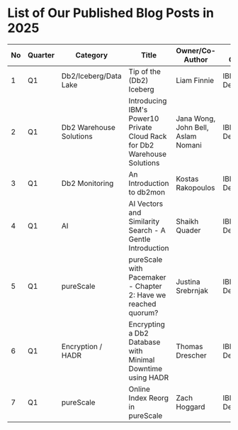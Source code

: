 # List of Our Published Blog Posts in 2025 #

| No | Quarter | Category | Title | Owner/Co-Author | Author Category | Link | Publication Date |
| --- | --- | --- | --- | --- | --- | --- | --- |
| 1 | Q1 | Db2/Iceberg/Data Lake | Tip of the (Db2) Iceberg | Liam Finnie | IBM Development | https://community.ibm.com/community/user/datamanagement/blogs/james-liam-finnie/2025/02/20/tip-of-the-db2-iceberg | 2/19/2025 |
| 2 | Q1 | Db2 Warehouse Solutions | Introducing IBM's Power10 Private Cloud Rack for Db2 Warehouse Solutions | Jana Wong, John Bell, Aslam Nomani | IBM Development | https://community.ibm.com/community/user/blogs/jana-wong/2025/03/04/introducing-ibms-p10-pcr-for-db2wh | 3/5/2025 |
| 3 | Q1 | Db2 Monitoring | An Introduction to db2mon | Kostas Rakopoulos | IBM Development | https://community.ibm.com/community/user/blogs/kostas-rakopoulos/2025/03/25/db2mon-intro | 3/17/2025 |
| 4 | Q1 | AI | AI Vectors and Similarity Search - A Gentle Introduction | Shaikh Quader | IBM Development | https://community.ibm.com/community/user/blogs/shaikh-quader/2025/03/19/vectors-intro | 3/24/2025 |
| 5 | Q1 | pureScale | pureScale with Pacemaker - Chapter 2: Have we reached quorum? |  Justina Srebrnjak | IBM Development | https://community.ibm.com/community/user/blogs/justina-srebrnjak/2025/03/28/purescale-with-pacemaker-chapter-2-have-we-reached | 3/28/2025 |
| 6 | Q1 | Encryption / HADR | Encrypting a Db2 Database with Minimal Downtime using HADR |  Thomas Drescher | IBM Development | coming soon | 3/31/2025 |
| 7 | Q1 | pureScale | Online Index Reorg in pureScale |  Zach Hoggard | IBM Development | coming soon | 3/31/2025 |
